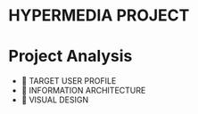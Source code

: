 # HYPERMEDIA PROJECT

 # Project Analysis
- 👋 TARGET USER PROFILE
- 👀 INFORMATION ARCHITECTURE
- 🌱 VISUAL DESIGN
